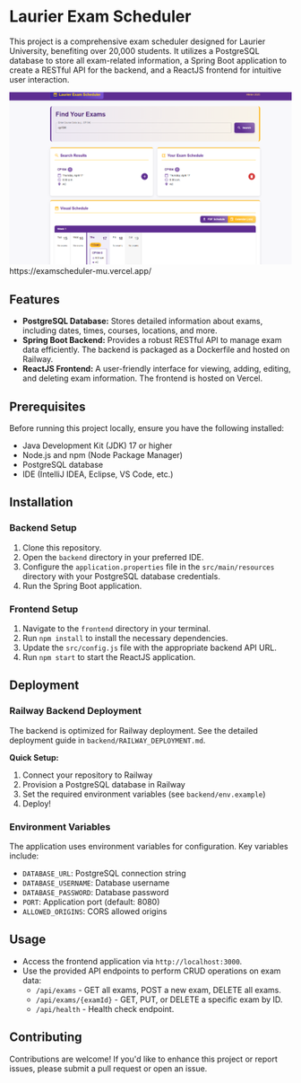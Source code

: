 # Laurier Exam Scheduler

This project is a comprehensive exam scheduler designed for Laurier University, benefiting over 20,000 students. It utilizes a PostgreSQL database to store all exam-related information, a Spring Boot application to create a RESTful API for the backend, and a ReactJS frontend for intuitive user interaction.


<img src="./assets/examscheduler.png" width="800">
https://examscheduler-mu.vercel.app/

## Features

- **PostgreSQL Database:** Stores detailed information about exams, including dates, times, courses, locations, and more.
- **Spring Boot Backend:** Provides a robust RESTful API to manage exam data efficiently. The backend is packaged as a Dockerfile and hosted on Railway.
- **ReactJS Frontend:** A user-friendly interface for viewing, adding, editing, and deleting exam information. The frontend is hosted on Vercel.

## Prerequisites

Before running this project locally, ensure you have the following installed:

- Java Development Kit (JDK) 17 or higher
- Node.js and npm (Node Package Manager)
- PostgreSQL database
- IDE (IntelliJ IDEA, Eclipse, VS Code, etc.)

## Installation

### Backend Setup

1. Clone this repository.
2. Open the `backend` directory in your preferred IDE.
3. Configure the `application.properties` file in the `src/main/resources` directory with your PostgreSQL database credentials.
4. Run the Spring Boot application.

### Frontend Setup

1. Navigate to the `frontend` directory in your terminal.
2. Run `npm install` to install the necessary dependencies.
3. Update the `src/config.js` file with the appropriate backend API URL.
4. Run `npm start` to start the ReactJS application.

## Deployment

### Railway Backend Deployment

The backend is optimized for Railway deployment. See the detailed deployment guide in `backend/RAILWAY_DEPLOYMENT.md`.

**Quick Setup:**
1. Connect your repository to Railway
2. Provision a PostgreSQL database in Railway
3. Set the required environment variables (see `backend/env.example`)
4. Deploy!

### Environment Variables

The application uses environment variables for configuration. Key variables include:
- `DATABASE_URL`: PostgreSQL connection string
- `DATABASE_USERNAME`: Database username
- `DATABASE_PASSWORD`: Database password
- `PORT`: Application port (default: 8080)
- `ALLOWED_ORIGINS`: CORS allowed origins

## Usage

- Access the frontend application via `http://localhost:3000`.
- Use the provided API endpoints to perform CRUD operations on exam data:
  - `/api/exams` - GET all exams, POST a new exam, DELETE all exams.
  - `/api/exams/{examId}` - GET, PUT, or DELETE a specific exam by ID.
  - `/api/health` - Health check endpoint.

## Contributing

Contributions are welcome! If you'd like to enhance this project or report issues, please submit a pull request or open an issue.


